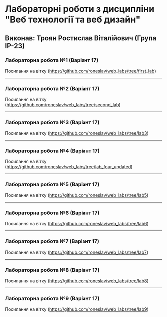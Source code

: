 # Лабораторні роботи з дисципліни "Веб технології та веб дизайн"

## Виконав: Троян Ростислав Віталійович (Група ІР-23)

### Лабораторна робота №1 (Варіант 17)
Посилання на вітку (https://github.com/roneslav/web_labs/tree/first_lab)

***
### Лабораторна робота №2 (Варіант 17)
Посилання на вітку (https://github.com/roneslav/web_labs/tree/second_lab)

***
### Лабораторна робота №3 (Варіант 17)
Посилання на вітку (https://github.com/roneslav/web_labs/tree/lab3)

***
### Лабораторна робота №4 (Варіант 17)
Посилання на вітку (https://github.com/roneslav/web_labs/tree/lab_four_updated)

***
### Лабораторна робота №5 (Варіант 17)
Посилання на вітку (https://github.com/roneslav/web_labs/tree/lab5)

***
### Лабораторна робота №6 (Варіант 17)
Посилання на вітку (https://github.com/roneslav/web_labs/tree/lab6)

***
### Лабораторна робота №7 (Варіант 17)
Посилання на вітку (https://github.com/roneslav/web_labs/tree/lab7)

***
### Лабораторна робота №8 (Варіант 17)
Посилання на вітку (https://github.com/roneslav/web_labs/tree/lab8)

***
### Лабораторна робота №9 (Варіант 17)
Посилання на вітку (https://github.com/roneslav/web_labs/tree/lab9)


